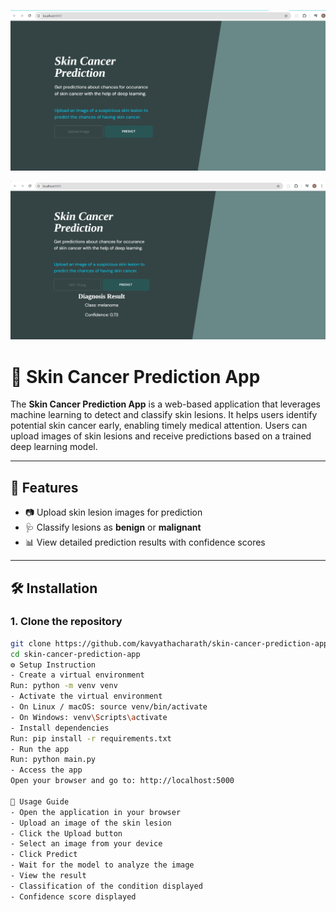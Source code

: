 ![Home Page](https://raw.githubusercontent.com/kavyathacharath/skin-cancer-prediction-app/main/assets/img/Screenshot%202025-09-24%20223344.png)

![Prediction Result](https://raw.githubusercontent.com/kavyathacharath/skin-cancer-prediction-app/main/assets/img/Screenshot%202025-09-24%20223604.png)
# 🧠 Skin Cancer Prediction App

The **Skin Cancer Prediction App** is a web-based application that leverages machine learning to detect and classify skin lesions. It helps users identify potential skin cancer early, enabling timely medical attention. Users can upload images of skin lesions and receive predictions based on a trained deep learning model.

---


## 🚀 Features

- 📷 Upload skin lesion images for prediction  
- 🩺 Classify lesions as **benign** or **malignant**  
- 📊 View detailed prediction results with confidence scores  

---

## 🛠️ Installation

### 1. Clone the repository

```bash
git clone https://github.com/kavyathacharath/skin-cancer-prediction-app.git
cd skin-cancer-prediction-app
⚙️ Setup Instruction
- Create a virtual environment
Run: python -m venv venv
- Activate the virtual environment
- On Linux / macOS: source venv/bin/activate
- On Windows: venv\Scripts\activate
- Install dependencies
Run: pip install -r requirements.txt
- Run the app
Run: python main.py
- Access the app
Open your browser and go to: http://localhost:5000

🧪 Usage Guide
- Open the application in your browser
- Upload an image of the skin lesion
- Click the Upload button
- Select an image from your device
- Click Predict
- Wait for the model to analyze the image
- View the result
- Classification of the condition displayed
- Confidence score displayed



